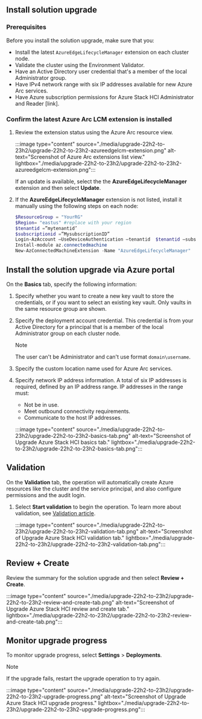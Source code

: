 
## Install solution upgrade

### Prerequisites

Before you install the solution upgrade, make sure that you:

- Install the latest `AzureEdgeLifecycleManager` extension on each cluster node.
- Validate the cluster using the Environment Validator.
- Have an Active Directory user credential that's a member of the local Administrator group.
- Have IPv4 network range with six IP addresses available for new Azure Arc services.
- Have Azure subscription permissions for Azure Stack HCI Administrator and Reader [link].  

### Confirm the latest Azure Arc LCM extension is installed

1. Review the extension status using the Azure Arc resource view.

    :::image type="content" source="./media/upgrade-22h2-to-23h2/upgrade-22h2-to-23h2-azureedgelcm-extension.png" alt-text="Screenshot of Azure Arc extensions list view." lightbox="./media/upgrade-22h2-to-23h2/upgrade-22h2-to-23h2-azureedgelcm-extension.png":::

   If an update is available, select the the **AzureEdgeLifecycleManager** extension and then select **Update**.

1. If the **AzureEdgeLifecycleManager** extension is not listed, install it manually using the following steps on each node:

   ```powershell
   $ResourceGroup = "YourRG"
   $Region= "eastus" #replace with your region
   $tenantid =”mytenantid’
   $subscriptionid =”MysubscriptionID”
   Login-AzAccount –UseDeviceAuthentication –tenantid  $tenantid –subscriptionid $subscriptionId
   Install-module az.connectedmachine
   New-AzConnectedMachineExtension -Name "AzureEdgeLifecycleManager"  -ResourceGroupName $ResourceGroup -MachineName $env:COMPUTERNAME -Location $Region -Publisher "Microsoft.AzureStack.Orchestration" -ExtensionType "LcmController"  -NoWait
   ```

## Install the solution upgrade via Azure portal

On the **Basics** tab, specify the following information:

1. Specify whether you want to create a new key vault to store the credentials, or if you want to select an existing key vault. Only vaults in the same resource group are shown.

1. Specify the deployment account credential. This credential is from your Active Directory for a principal that is a member of the local Administrator group on each cluster node.

   > [!NOTE]
   > The user can't be Administrator and can't use format `domain\username`.

1. Specify the custom location name used for Azure Arc services.

1. Specify network IP address information. A total of six IP addresses is required, defined by an IP address range. IP addresses in the range must:

   - Not be in use.
   - Meet outbound connectivity requirements.
   - Communicate to the host IP addresses.

   :::image type="content" source="./media/upgrade-22h2-to-23h2/upgrade-22h2-to-23h2-basics-tab.png" alt-text="Screenshot of Upgrade Azure Stack HCI basics tab." lightbox="./media/upgrade-22h2-to-23h2/upgrade-22h2-to-23h2-basics-tab.png":::

## Validation

On the **Validation** tab, the operation will automatically create Azure resources like the cluster and the service principal, and also configure permissions and the audit login.

1. Select **Start validation** to begin the operation. To learn more about validation, see [Validation article]().

   :::image type="content" source="./media/upgrade-22h2-to-23h2/upgrade-22h2-to-23h2-validation-tab.png" alt-text="Screenshot of Upgrade Azure Stack HCI validation tab." lightbox="./media/upgrade-22h2-to-23h2/upgrade-22h2-to-23h2-validation-tab.png":::

## Review + Create

Review the summary for the solution upgrade and then select **Review + Create**.

:::image type="content" source="./media/upgrade-22h2-to-23h2/upgrade-22h2-to-23h2-review-and-create-tab.png" alt-text="Screenshot of Upgrade Azure Stack HCI review and create tab." lightbox="./media/upgrade-22h2-to-23h2/upgrade-22h2-to-23h2-review-and-create-tab.png":::

## Monitor upgrade progress

To monitor upgrade progress, select **Settings** > **Deployments**.

> [!NOTE]
> If the upgrade fails, restart the upgrade operation to try again.

:::image type="content" source="./media/upgrade-22h2-to-23h2/upgrade-22h2-to-23h2-upgrade-progress.png" alt-text="Screenshot of Upgrade Azure Stack HCI upgrade progress." lightbox="./media/upgrade-22h2-to-23h2/upgrade-22h2-to-23h2-upgrade-progress.png":::
